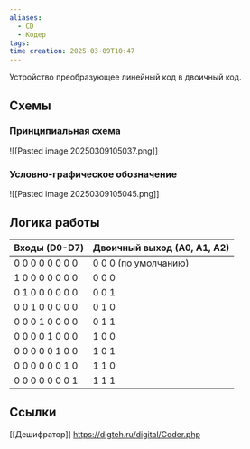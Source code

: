 ```yaml
---
aliases:
  - CD
  - Кодер
tags: 
time creation: 2025-03-09T10:47
---
```

Устройство преобразующее линейный код в двоичный код.
## Схемы
### Принципиальная схема

![[Pasted image 20250309105037.png]]
### Условно-графическое обозначение

![[Pasted image 20250309105045.png]]
## Логика работы
| Входы (D0-D7)   | Двоичный выход (А0, А1, А2) |
| --------------- | --------------------------- |
| 0 0 0 0 0 0 0 0 | 0 0 0 (по умолчанию)        |
| 1 0 0 0 0 0 0 0 | 0 0 0                       |
| 0 1 0 0 0 0 0 0 | 0 0 1                       |
| 0 0 1 0 0 0 0 0 | 0 1 0                       |
| 0 0 0 1 0 0 0 0 | 0 1 1                       |
| 0 0 0 0 1 0 0 0 | 1 0 0                       |
| 0 0 0 0 0 1 0 0 | 1 0 1                       |
| 0 0 0 0 0 0 1 0 | 1 1 0                       |
| 0 0 0 0 0 0 0 1 | 1 1 1                       |
## Ссылки

[[Дешифратор]]
https://digteh.ru/digital/Coder.php